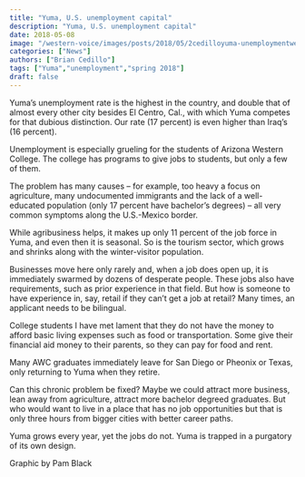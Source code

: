 ```yaml
---
title: "Yuma, U.S. unemployment capital"
description: "Yuma, U.S. unemployment capital"
date: 2018-05-08
image: "/western-voice/images/posts/2018/05/2cedilloyuma-unemploymentweb.jpg"
categories: ["News"]
authors: ["Brian Cedillo"]
tags: ["Yuma","unemployment","spring 2018"]
draft: false
---
```

Yuma’s unemployment rate is the highest in the country, and double that of almost every other city besides El Centro, Cal., with which Yuma competes for that dubious distinction. Our rate (17 percent) is even higher than Iraq’s (16 percent).

Unemployment is especially grueling for the students of Arizona Western College. The college has programs to give jobs to students, but only a few of them.

The problem has many causes – for example, too heavy a focus on agriculture, many undocumented immigrants and the lack of a well-educated population (only 17 percent have bachelor’s degrees) – all very common symptoms along the U.S.-Mexico border.

While agribusiness helps, it makes up only 11 percent of the job force in Yuma, and even then it is seasonal. So is the tourism sector, which grows and shrinks along with the winter-visitor population.

Businesses move here only rarely and, when a job does open up, it is immediately swarmed by dozens of desperate people. These jobs also have requirements, such as prior experience in that field. But how is someone to have experience in, say, retail if they can’t get a job at retail? Many times, an applicant needs to be bilingual.

College students I have met lament that they do not have the money to afford basic living expenses such as food or transportation. Some give their financial aid money to their parents, so they can pay for food and rent.

Many AWC graduates immediately leave for San Diego or Pheonix or Texas, only returning to Yuma when they retire.

Can this chronic problem be fixed? Maybe we could attract more business, lean away from agriculture, attract more bachelor degreed graduates. But who would want to live in a place that has no job opportunities but that is only three hours from bigger cities with better career paths.

Yuma grows every year, yet the jobs do not. Yuma is trapped in a purgatory of its own design.

Graphic by Pam Black